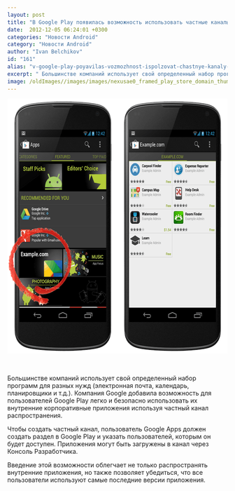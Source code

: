```yaml
---
layout: post
title: "В Google Play появилась возможность использовать частные каналы распространения приложений"
date:  2012-12-05 06:24:01 +0300
categories: "Новости Android"
category: "Новости Android"
author: "Ivan Belchikov"
id: "161"
alias: "v-google-play-poyavilas-vozmozhnost-ispolzovat-chastnye-kanaly-rasprostraneniya-prilozhenij"
excerpt: " Большинстве компаний использует свой определенный набор программ для разных нужд (электронная почта, календарь, планировщики и т.д.). Компания Google добавила возможность для пользователей Google Play легко и безопасно использовать их внутренние корпоративные приложения используя частный канал распространения."
image: /oldImages//images/images/nexusae0_framed_play_store_domain_thumb1.png
---
```

<img src="/oldImages/images/images/nexusae0_framed_play_store_domain_thumb1.png" border="0" alt="framed_play_store_domain" title="framed_play_store_domain" width="668" height="581" >

 

Большинстве компаний использует свой определенный набор программ для разных нужд (электронная почта, календарь, планировщики и т.д.). Компания Google добавила возможность для пользователей Google Play легко и безопасно использовать их внутренние корпоративные приложения используя частный канал распространения.
 

Чтобы создать частный канал, пользователь Google Apps должен создать раздел в Google Play и указать пользователей, которым он будет доступен. Приложения могут быть загружены в канал через Консоль Разработчика.

Введение этой возможности облегчает не только распространять внутренние приложения, но также позволяет убедиться, что все пользователи используют самые последние версии приложения.

 
